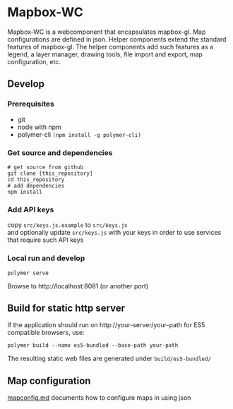 # Mapbox-WC

Mapbox-WC is a webcomponent that encapsulates mapbox-gl. Map configurations are defined in json. Helper components extend the standard features of mapbox-gl. The helper components add such features as a legend, a layer manager, drawing tools, file import and export, map configuration, etc.

## Develop

### Prerequisites
* git
* node with npm  
* polymer-cli `(npm install -g polymer-cli)`

### Get source and dependencies
```
# get source from github
git clone [this_repository]
cd this_repository
# add dependencies
npm install
```

### Add API keys
copy `src/keys.js.example` to `src/keys.js`  
and optionally update `src/keys.js` with your keys in order to use services that require such API keys


### Local run and develop
```
polymer serve
```
Browse to http://localhost:8081 (or another port)

## Build for static http server
If the application should run on http://your-server/your-path for ES5 compatible browsers, use:

```
polymer build --name es5-bundled --base-path your-path
```
The resulting static web files are generated under `build/es5-bundled/`


## Map configuration
[mapconfig.md](./mapconfig.md) documents how to configure maps in using json

